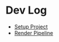 # Dev Log

- [Setup Project](./1-2-setup-project/README.md)
- [Render Pipeline](./3-render-pipeline/README.md)

